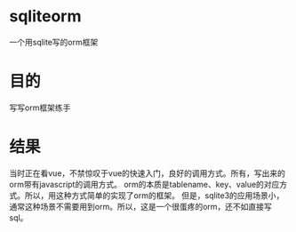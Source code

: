 # sqliteorm
一个用sqlite写的orm框架

# 目的
写写orm框架练手

# 结果
当时正在看vue，不禁惊叹于vue的快速入门，良好的调用方式。所有，写出来的orm带有javascript的调用方式。
orm的本质是tablename、key、value的对应方式。所以，用这种方式简单的实现了orm的框架。
但是，sqlite3的应用场景小，通常这种场景不需要用到orm。所以，这是一个很蛋疼的orm，还不如直接写sql。